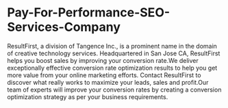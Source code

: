 Pay-For-Performance-SEO-Services-Company
========================================

ResultFirst, a division of Tangence Inc., is a prominent name in the domain of creative technology services. Headquartered in San Jose CA, ResultFirst helps you boost sales by improving your conversion rate.We deliver exceptionally effective conversion rate optimization results to help you get more value from your online marketing efforts. Contact ResultFirst to discover what really works to maximize your leads, sales and profit.Our team of experts will improve your conversion rates by creating a conversion optimization strategy as per your business requirements.
